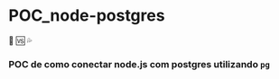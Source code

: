 # POC_node-postgres
:elephant: :vs: :sweat_drops:

### POC de como conectar node.js com postgres utilizando ``pg``
